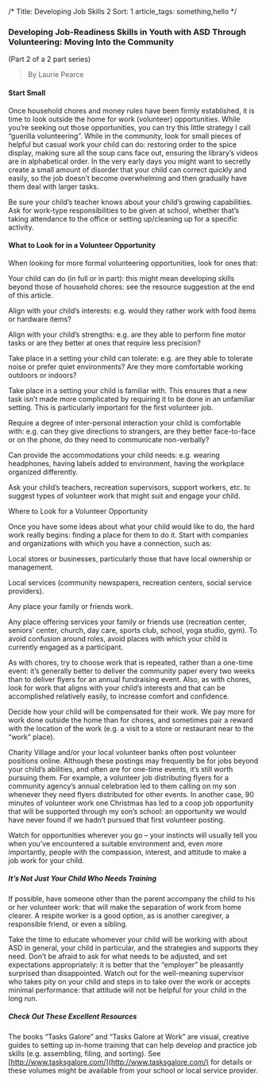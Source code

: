 /* 
Title: Developing Job Skills 2
Sort: 1 
article_tags: something,hello 
*/


### Developing Job-Readiness Skills in Youth with ASD Through Volunteering: Moving Into the Community

(Part 2 of a 2 part series)
>By Laurie Pearce 

#### Start Small

Once household chores and money rules have been firmly established, it is time to look outside the home for work (volunteer) opportunities. While you’re seeking out those opportunities, you can try this little strategy I call “guerilla volunteering”.  While in the community, look for small pieces of helpful but casual work your child can do: restoring order to the spice display, making sure all the soup cans face out, ensuring the library’s videos are in alphabetical order. In the very early days you might want to secretly create a small amount of disorder that your child can correct quickly and easily, so the job doesn’t become overwhelming and then gradually have them deal with larger tasks.

Be sure your child’s teacher knows about your child’s growing capabilities. Ask for work-type responsibilities to be given at school, whether that’s taking attendance to the office or setting up/cleaning up for a specific activity. 

#### What to Look for in a Volunteer Opportunity

When looking for more formal volunteering opportunities, look for ones that:

Your child can do (in full or in part): this might mean developing skills beyond those of household chores: see the resource suggestion at the end of this article.

Align with your child’s interests: e.g. would they rather work with food items or hardware items?

Align with your child’s strengths: e.g. are they able to perform fine motor tasks or are they better at ones that require less precision?

Take place in a setting your child can tolerate: e.g. are they able to tolerate noise or prefer quiet environments? Are they more comfortable working outdoors or indoors?

Take place in a setting your child is familiar with. This ensures that a new task isn’t made more complicated by requiring it to be done in an unfamiliar setting. This is particularly important for the first volunteer job.

Require a degree of inter-personal interaction your child is comfortable with: e.g. can they give directions to strangers, are they better face-to-face or on the phone, do they need to communicate non-verbally?

Can provide the accommodations your child needs: e.g. wearing headphones, having labels added to environment, having the workplace organized differently.

Ask your child’s teachers, recreation supervisors, support workers, etc. to suggest types of volunteer work that might suit and engage your child.

Where to Look for a Volunteer Opportunity

Once you have some ideas about what your child would like to do, the hard work really begins: finding a place for them to do it. Start with companies and organizations with which you have a connection, such as:

Local stores or businesses, particularly those that have local ownership or management.

Local services (community newspapers, recreation centers, social service providers).

Any place your family or friends work.

Any place offering services your family or friends use (recreation center, seniors’ center, church, day care, sports club, school, yoga studio, gym). To avoid confusion around roles, avoid places with which your child is currently engaged as a participant.

As with chores, try to choose work that is repeated, rather than a one-time event:  it’s generally better to deliver the community paper every two weeks than to deliver flyers for an annual fundraising event. Also, as with chores, look for work that aligns with your child’s interests and that can be accomplished relatively easily, to increase comfort and confidence.

Decide how your child will be compensated for their work. We pay more for work done outside the home than for chores, and sometimes pair a reward with the location of the work (e.g. a visit to a store or restaurant near to the “work” place).

Charity Village and/or your local volunteer banks often post volunteer positions online. Although these postings may frequently be for jobs beyond your child’s abilities, and often are for one-time events, it’s still worth pursuing them. For example, a volunteer job distributing flyers for a community agency’s annual celebration led to them calling on my son whenever they need flyers distributed for other events. In another case, 90 minutes of volunteer work one Christmas has led to a coop job opportunity that will be supported through my son’s school: an opportunity we would have never found if we hadn’t pursued that first volunteer posting.

Watch for opportunities wherever you go – your instincts will usually tell you when you’ve encountered a suitable environment and, even more importantly, people with the compassion, interest, and attitude to make a job work for your child.

##### It’s Not Just Your Child Who Needs Training

If possible, have someone other than the parent accompany the child to his or her volunteer work: that will make the separation of work from home clearer. A respite worker is a good option, as is another caregiver, a responsible friend, or even a sibling.

Take the time to educate whomever your child will be working with about ASD in general, your child in particular, and the strategies and supports they need. Don’t be afraid to ask for what needs to be adjusted, and set expectations appropriately: it is better that the “employer” be pleasantly surprised than disappointed. Watch out for the well-meaning supervisor who takes pity on your child and steps in to take over the work or accepts minimal performance: that attitude will not be helpful for your child in the long run.

##### Check Out These Excellent Resources

The books “Tasks Galore” and “Tasks Galore at Work” are visual, creative guides to setting up in-home training that can help develop and practice job skills (e.g. assembling, filing, and sorting). See [http://www.tasksgalore.com/](http://www.tasksgalore.com/) for details or these volumes might be available from your school or local service provider.